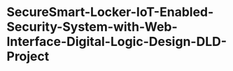 # SecureSmart-Locker-IoT-Enabled-Security-System-with-Web-Interface-Digital-Logic-Design-DLD-Project
